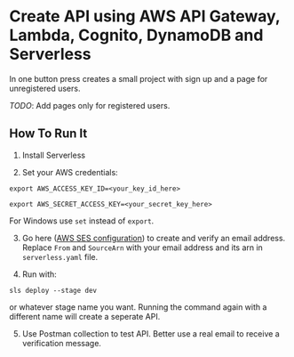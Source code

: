 # Create API using AWS API Gateway, Lambda, Cognito, DynamoDB and Serverless

In one button press creates a small project with sign up and a page for unregistered users.

*TODO*: Add pages only for registered users.

## How To Run It

1. Install Serverless

2. Set your AWS credentials:

```export AWS_ACCESS_KEY_ID=<your_key_id_here>```

```export AWS_SECRET_ACCESS_KEY=<your_secret_key_here>```

For Windows use `set` instead of `export`.

3. Go here ([AWS SES configuration](https://eu-west-1.console.aws.amazon.com/ses/home?region=eu-west-1#verified-senders-email:)) to create and verify an email address.
Replace `From` and `SourceArn` with your email address and its arn in `serverless.yaml` file.

4. Run with:

```sls deploy --stage dev```

or whatever stage name you want.
Running the command again with a different name will create a seperate API.

5. Use Postman collection to test API.
Better use a real email to receive a verification message.
